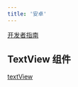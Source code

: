 ```yaml
---
title: '安卓'
---
```


[开发者指南](https://developer.android.google.cn/guide?hl=zh-cn)

## TextView 组件

[textView](./textView.md)

